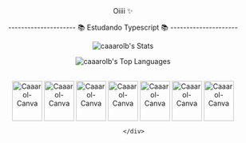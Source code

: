 <div align="center">  Oiiii ✨




 
 --------------------- 📚 Estudando Typescript 📚 ---------------------

 


![caaarolb's Stats](https://github-readme-stats.vercel.app/api?username=caaarolb&theme=dracula&show_icons=true&hide_border=true&count_private=true)

![caaarolb's Top Languages](https://github-readme-stats.vercel.app/api/top-langs/?username=caaarolb&theme=dracula&show_icons=true&hide_border=true&layout=compact)





<div style="display: inline_block"><br>
<img align="center" alt= "Caaarol-Canva" height="80" width="60" src="https://cdn.jsdelivr.net/gh/devicons/devicon@latest/icons/canva/canva-original.svg" /> 
<img align="center" alt= "Caaarol-Canva" height="80" width="60" src="https://cdn.jsdelivr.net/gh/devicons/devicon@latest/icons/java/java-plain-wordmark.svg" />
<img align="center" alt= "Caaarol-Canva" height="80" width="60" src="https://cdn.jsdelivr.net/gh/devicons/devicon@latest/icons/javascript/javascript-original.svg" />
<img align="center" alt= "Caaarol-Canva" height="80" width="60" src="https://cdn.jsdelivr.net/gh/devicons/devicon@latest/icons/css3/css3-original.svg" />
<img align="center" alt= "Caaarol-Canva" height="80" width="60" src="https://cdn.jsdelivr.net/gh/devicons/devicon@latest/icons/html5/html5-original.svg" />
<img align="center" alt= "Caaarol-Canva" height="80" width="60" src="https://cdn.jsdelivr.net/gh/devicons/devicon@latest/icons/typescript/typescript-original.svg" />
<img align="center" alt= "Caaarol-Canva" height="80" width="60"  src="https://cdn.jsdelivr.net/gh/devicons/devicon@latest/icons/mysql/mysql-original.svg" />


          </div>
          
          
          
          
          
          
</div>          
          
          
          
